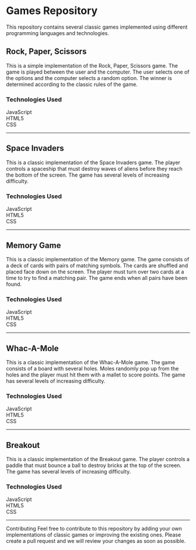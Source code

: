 <h1>Games Repository</h1>
This repository contains several classic games implemented using different programming languages and technologies.

<h2>Rock, Paper, Scissors</h2>
This is a simple implementation of the Rock, Paper, Scissors game. The game is played between the user and the computer. The user selects one of the options and the computer selects a random option. The winner is determined according to the classic rules of the game.

<h3>Technologies Used</h3>
JavaScript<br>
HTML5<br>
CSS<br>
<hr>

<h2>Space Invaders</h2>
This is a classic implementation of the Space Invaders game. The player controls a spaceship that must destroy waves of aliens before they reach the bottom of the screen. The game has several levels of increasing difficulty.

<h3>Technologies Used</h3>
JavaScript<br>
HTML5<br>
CSS<br>
<hr>


<h2>Memory Game</h2>
This is a classic implementation of the Memory game. The game consists of a deck of cards with pairs of matching symbols. The cards are shuffled and placed face down on the screen. The player must turn over two cards at a time to try to find a matching pair. The game ends when all pairs have been found.

<h3>Technologies Used</h3>
JavaScript<br>
HTML5<br>
CSS<br>
<hr>

<h2>Whac-A-Mole</h2>
This is a classic implementation of the Whac-A-Mole game. The game consists of a board with several holes. Moles randomly pop up from the holes and the player must hit them with a mallet to score points. The game has several levels of increasing difficulty.

<h3>Technologies Used</h3>
JavaScript<br>
HTML5<br>
CSS<br>
<hr>

<h2>Breakout</h2>
This is a classic implementation of the Breakout game. The player controls a paddle that must bounce a ball to destroy bricks at the top of the screen. The game has several levels of increasing difficulty.

<h3>Technologies Used</h3>
JavaScript<br>
HTML5<br>
CSS<br>
<hr>

Contributing
Feel free to contribute to this repository by adding your own implementations of classic games or improving the existing ones. Please create a pull request and we will review your changes as soon as possible.

